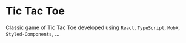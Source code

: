 # Tic Tac Toe

Classic game of Tic Tac Toe developed using `React`, `TypeScript`, `MobX`, `Styled-Components`, ...
